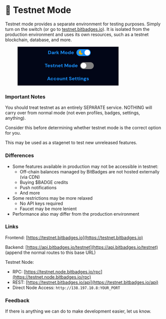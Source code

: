 # 🧪 Testnet Mode

Testnet mode provides a separate environment for testing purposes. Simply turn on the switch (or go to [testnet.bitbadges.io](https://testnet.bitbadges.io)). It is isolated from the production environment and uses its own resources, such as a testnet blockchain, database, and more.

<figure><img src="../.gitbook/assets/image (1) (1) (1) (1) (1) (1) (1) (1) (1) (1) (1) (1) (1) (1) (1) (1) (1) (1) (1) (1) (1) (1) (1) (1) (1) (1).png" alt=""><figcaption></figcaption></figure>

### Important Notes

You should treat testnet as an entirely SEPARATE service. NOTHING will carry over from normal mode (not even profiles, badges, settings, anything).

Consider this before determining whether testnet mode is the correct option for you.

This may be used as a stagenet to test new unreleased features.

### Differences

* Some features available in production may not be accessible in testnet:
  * Off-chain balances managed by BitBadges are not hosted externally (via CDN)
  * Buying $BADGE credits
  * Push notifications
  * And more
* Some restrictions may be more relaxed
  * No API keys required
  * Faucet may be more lenient
* Performance also may differ from the production environment

### Links

Frontend: [https://testnet.bitbadges.io](https://testnet.bitbadges.io)

Backend: [https://api.bitbadges.io/testnet](https://api.bitbadges.io/testnet) (append the normal routes to this base URL)

Testnet Node:

* RPC: [https://testnet.node.bitbadges.io/rpc](https://testnet.node.bitbadges.io/rpc)
* REST: [https://testnet.bitbadges.io/api](https://testnet.bitbadges.io/api)
* Direct Node Access: `http://138.197.10.8:YOUR_PORT`

### Feedback

If there is anything we can do to make development easier, let us know.

